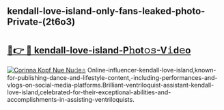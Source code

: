 ## kendall-love-island-only-fans​-leaked-photo​-Private-(2t6o3)


# <h2><a href="https://mediaupload.pro?title=kendall-love-island&ref=git">🔗👉 🔴 kendall-love-island-P𝚑ot𝚘𝚜-V𝚒d𝚎o</a></h2>

[![Corinna Kopf Nue Nu𝚍e𝚜](https://i.imgur.com/0qMVB7G.gif)](https://mediaupload.pro?title=kendall-love-island&ref=git)
Online-influencer-kendall-love-island,known-for-publishing-dance-and-lifestyle-content,-including-performances-and-vlogs-on-social-media-platforms.Brilliant-ventriloquist-assistant-kendall-love-island,celebrated-for-their-exceptional-abilities-and-accomplishments-in-assisting-ventriloquists.  